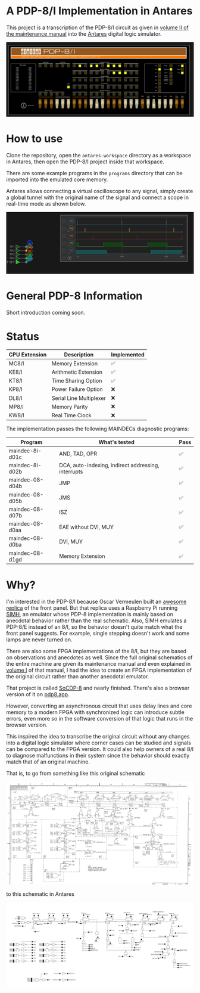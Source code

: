 # A PDP-8/I Implementation in Antares

This project is a transcription of the PDP-8/I circuit as given in [volume II of the maintenance manual](https://bitsavers.org/pdf/dec/pdp8/pdp8i/DEC-8I-HR2A-D_8Imaint_May70.pdf) into the [Antares](https://www.antarescircuit.io/) digital logic simulator.

![original schematic](screenshots/console.png)

# How to use
Clone the repository, open the `antares-workspace` directory as a workspace in Antares, then open the PDP-8/I project inside that workspace.

There are some example programs in the `programs` directory that can be imported into the emulated core memory.

Antares allows connecting a virtual oscilloscope to any signal, simply create a global tunnel with the original name of the signal and connect a scope in real-time mode as shown below.

![Antares scope](screenshots/scope.png)

# General PDP-8 Information
Short introduction coming soon.

# Status

| CPU Extension | Description | Implemented
|---------------|-------------|-------
| MC8/I | Memory Extension | ✅
| KE8/I | Arithmetic Extension | ✅
| KT8/I | Time Sharing Option | ✅
| KP8/I | Power Failure Option | ❌
| DL8/I | Serial Line Multiplexer | ❌
| MP8/I | Memory Parity | ❌
| KW8/I | Real Time Clock | ❌

The implementation passes the following MAINDECs diagnostic programs:

| Program | What's tested | Pass
|-----------------|---------------|--
| maindec-8i-d01c | AND, TAD, OPR | ✅
| maindec-8i-d02b | DCA, auto-indexing, indirect addressing, interrupts  | ✅
| maindec-08-d04b | JMP | ✅
| maindec-08-d05b | JMS | ✅
| maindec-08-d07b | ISZ | ✅
| maindec-08-d0aa | EAE without DVI, MUY | ✅
| maindec-08-d0ba | DVI, MUY | ✅
| maindec-08-d1gd | Memory Extension | ✅

# Why?

I'm interested in the PDP-8/I because Oscar Vermeulen built an [awesome replica](https://obsolescence.wixsite.com/obsolescence/pidp-8) of the front panel. But that replica uses a Raspberry Pi running [SIMH](https://github.com/open-simh/), an emulator whose PDP-8 implementation is mainly based on anecdotal behavior rather than the real schematic. Also, SIMH emulates a PDP-8/E instead of an 8/I, so the behavior doesn't quite match what the front panel
suggests. For example, single stepping doesn't work and some lamps are never turned on.

There are also some FPGA implementations of the 8/I, but they are based on observations and anecdotes as well. Since the full original schematics of the entire machine are given its maintenance manual and even explained in [volume I](https://bitsavers.org/pdf/dec/pdp8/pdp8i/DEC-8I-HR1A-D_8Imaint_Mar70.pdf) of that manual, I had the idea to create an FPGA implementation of the original circuit rather than another anecdotal emulator.

That project is called [SoCDP-8](https://github.com/fpw/SoCDP8) and nearly finished. There's also a browser version of it on [pdp8.app](https://pdp8.app).

However, converting an asynchronous circuit that uses delay lines and core memory to a modern FPGA with synchronized logic can introduce subtle errors, even more so in the software conversion of that logic that runs in the browser version.

This inspired the idea to transcribe the original circuit without any changes into a digital logic simulator where corner cases can be studied and signals can be compared to the FPGA version. It could also help owners of a real 8/I to diagnose malfunctions in their system since the behavior should exactly match that of an original machine.

That is, to go from something like this original schematic

![original schematic](screenshots/inst-reg-original.jpg)

to this schematic in Antares

![Antares schematic](screenshots/inst-reg-antares.png)
